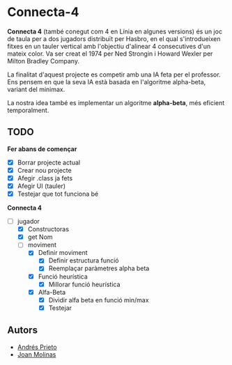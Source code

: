 # Connecta-4
**Connecta 4** (també conegut com 4 en Línia en algunes versions) és un joc de taula per a dos jugadors distribuït per Hasbro, en el qual s'introdueixen fitxes en un tauler vertical amb l'objectiu d'alinear 4 consecutives d'un mateix color. Va ser creat el 1974 per Ned Strongin i Howard Wexler per Milton Bradley Company.

La finalitat d'aquest projecte es competir amb una IA feta per el professor.
Ens pensem en que la seva IA està basada en l'algoritme alpha-beta, variant del minimax.

La nostra idea també es implementar un algoritme **alpha-beta**, més eficient temporalment.

## TODO
**Fer abans de començar**
- [x] Borrar projecte actual
- [x] Crear nou projecte
- [x] Afegir .class ja fets
- [x] Afegir UI (tauler)
- [x] Testejar que tot funciona bé   

**Connecta 4**
- [ ] jugador
	- [x] Constructoras
	- [x] get Nom
	- [ ] moviment
		- [x] Definir moviment
			- [x] Definir estructura funció
			- [x] Reemplaçar paràmetres alpha beta
		- [x] Funció heurística
			- [x] Millorar funció heurística
		- [x] Alfa-Beta
			- [x] Dividir alfa beta en funció min/max
			- [x] Testejar

## Autors
- [Andrés Prieto]()
- [Joan Molinas](joanmramon@gmail.com)
